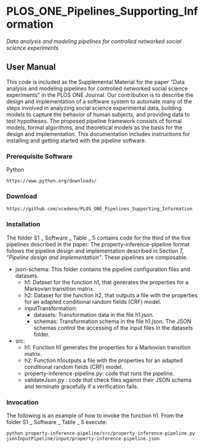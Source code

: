 # PLOS_ONE_Pipelines_Supporting_Information
_Data analysis and modeling pipelines for controlled networked social science experiments_

## User Manual
This code is included as the Supplemental Material for the paper "Data analysis and modeling pipelines for controlled networked social science experiments" in the PLOS ONE Journal.
Our contribution is to describe the design and implementation of a software system 
to automate many of the steps involved in analyzing social science experimental data, building models to capture the behavior of human subjects, and providing data to test hypotheses. 
The proposed pipeline framework consists of formal models, formal algorithms, and theoretical models as the basis for the design and implementation.
This documentation includes instructions for installing and getting started with the pipeline software.

### Prerequisite Software
Python
```
https://www.python.org/downloads/
```

### Download
```
https://github.com/vcedeno/PLOS_ONE_Pipelines_Supporting_Information
```

### Installation
The folder S1 _ Software _ Table _ 5 contains code for the third of the five pipelines described in the paper.
The property-inference-pipeline format follows the pipeline design and implementation
described in Section 7, _"Pipeline design and implementation"_. These pipelines are
composable.

* json-schema: This folder contains the pipeline configuration files and datasets. 
    - h1: Dataset for the function h1, that generates the properties for a Markovian transition matrix.
    - h2: Dataset for the function h2, that outputs a file with the properties for an adapted conditional random fields (CRF) model.
    - inputTransformation: 
   	  - datasets: Transformation data in the file h1.json.
   	  - schemas: Transformation schema in the file h1.json. The JSON schemas control the accessing of the input files in the datasets folder.
* src: 
    - h1: Function h1 generates the properties for a Markovian transition matrix.
    - h2: Function h1outputs a file with the properties for an adapted conditional random fields (CRF) model.
    - property-inference-pipeline.py: code that runs the pipeline.
    - validateJson.py : code that check files against their JSON schema and terminate
gracefully if a verification fails.

### Invocation
The following is an example of how to invoke the function h1.
From the folder S1 _ Software _ Table _ 5 execute:
```
python property-inference-pipeline/src/property-inference-pipeline.py jsonInputPipeline/input/property-inference-pipeline.json
```

